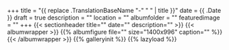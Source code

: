 +++
title = "{{ replace .TranslationBaseName "-" " " | title }}"
date = {{ .Date }}
draft = true
description = ""
location = ""
albumfolder = ""
featuredimage = ""
+++
{{< sectionheader 
    title="" 
    date="" 
    description=""
    >}}
{{< albumwrapper >}}
{{% albumfigure file="" size="1400x996" caption="" %}}
{{< /albumwrapper >}}
{{% galleryinit %}}
{{% lazyload %}}